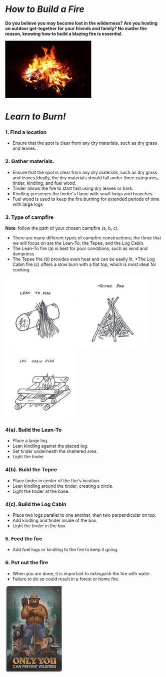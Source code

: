 # *How to Build a Fire*
**Do you believe you may become lost in the wilderness? Are you hosting an outdoor get-together for your friends and family? No matter the reason, knowing how to build a blazing fire is essential.**

![](fire.jpg)

# *Learn to Burn!*
### 1.  Find a location 
* Ensure that the spot is clear from any dry materials, such as dry grass and leaves. 

### 2. Gather materials.
* Ensure that the spot is clear from any dry materials, such as dry grass and leaves.Ideally, the dry materials should fall under three categories, tinder, kindling, and fuel wood. 
* Tinder allows the fire to start fast using dry leaves or bark.
* Kindling preserves the tinder's flame with small twigs and branches.
* Fuel wood is used to keep the fire burning for extended periods of time with large logs

### 3. Type of campfire
**Note**: follow the path of your chosen campfire (a, b, c).

* There are many different types of campfire constructions; the three that we will focus on are the Lean-To, the Tepee, and the Log Cabin. 
* The Lean-To fire (a) is best for poor conditions, such as wind and dampness.
* The Tepee fire (b) provides even heat and can be easily lit.
*The Log Cabin fire (c) offers a slow burn with a flat top, which is most ideal for cooking. 

![](LeanTo.jpg)
![](Tepee2.jpg)
![](LogCabin.jpg)
### 4(a). Build the Lean-To 
* Place a large log.
* Lean kindling against the placed log.
* Set tinder underneath the sheltered area.
* Light the tinder

### 4(b). Build the Tepee
* Place tinder in center of the fire's location.
* Lean kindling around the tinder, creating a circle.
* Light the tinder at the base.

### 4(c). Build the Log Cabin
* Place two logs parallel to one another, then two perpendicular on top.  
* Add kindling and tinder inside of the box.
* Light the tinder in the box

### 5. Feed the fire
* Add fuel logs or kindling to the fire to keep it going.

### 6. Put out the fire
* When you are done, it is important to extinguish the fire with water.
* Failure to do so could result in a forest or home fire.

![](Smokey.jpg)

